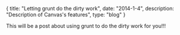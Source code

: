 {
  title: "Letting grunt do the dirty work",
  date:  "2014-1-4",
  description: "Description of Canvas's features",
  type: "blog"
}

This will be a post about using grunt to do the dirty work for you!!!